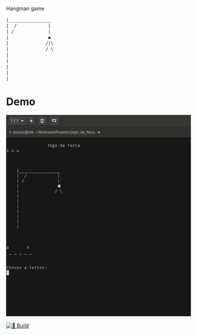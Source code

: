<p>Hangman game</p>
<pre><code>|________________
|  /            |
| /             |
|               ⚉
|              /|\
|              / \
|
|
|
|
|</code></pre>


# Demo
![presentation](https://github.com/rjunior8/jogo_da_forca/blob/main/demo.gif)


[![🦀 Build](https://github.com/rjunior8/jogo_da_forca/actions/workflows/build.yml/badge.svg)](https://github.com/rjunior8/jogo_da_forca/actions/workflows/build.yml)
